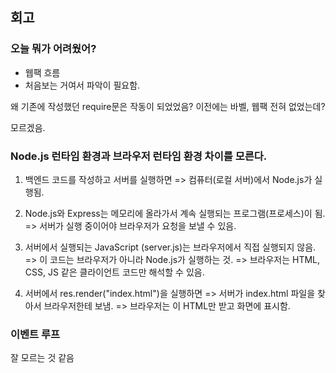 ## 회고

### 오늘 뭐가 어려웠어?

- 웹팩 흐름
- 처음보는 거여서 파악이 필요함.

왜 기존에 작성했던 require문은 작동이 되었었음?
이전에는 바벨, 웹팩 전혀 없었는데?

모르겠음.

### Node.js 런타임 환경과 브라우저 런타임 환경 차이를 모른다.

1. 백엔드 코드를 작성하고 서버를 실행하면
=> 컴퓨터(로컬 서버)에서 Node.js가 실행됨.

2. Node.js와 Express는 메모리에 올라가서 계속 실행되는 프로그램(프로세스)이 됨.
=> 서버가 실행 중이어야 브라우저가 요청을 보낼 수 있음.

3. 서버에서 실행되는 JavaScript (server.js)는 브라우저에서 직접 실행되지 않음.
=> 이 코드는 브라우저가 아니라 Node.js가 실행하는 것.
=> 브라우저는 HTML, CSS, JS 같은 클라이언트 코드만 해석할 수 있음.

4. 서버에서 res.render("index.html")을 실행하면
=> 서버가 index.html 파일을 찾아서 브라우저한테 보냄.
=> 브라우저는 이 HTML만 받고 화면에 표시함.

### 이벤트 루프

잘 모르는 것 같음

